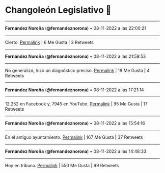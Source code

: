 # Changoleón Legislativo 🙈
*****
**Fernández Noroña** (**@fernandeznorona**) • 08-11-2022 a las 22:00:21
*****
Cierto.
[Permalink](https://twitter.com/fernandeznorona/status/1590222744519872512) | 6 Me Gusta | 3 Retweets
*****
**Fernández Noroña** (**@fernandeznorona**) • 08-11-2022 a las 21:59:53
*****
No generalizó, hizo un diagnóstico preciso.
[Permalink](https://twitter.com/fernandeznorona/status/1590222627469414400) | 18 Me Gusta | 4 Retweets
*****
**Fernández Noroña** (**@fernandeznorona**) • 08-11-2022 a las 17:21:14
*****
12,252 en Facebook y, 7945 en YouTube.
[Permalink](https://twitter.com/fernandeznorona/status/1590152499238817792) | 95 Me Gusta | 17 Retweets
*****
**Fernández Noroña** (**@fernandeznorona**) • 08-11-2022 a las 15:54:16
*****
En el antiguo ayuntamiento.
[Permalink](https://twitter.com/fernandeznorona/status/1590130615344472066) | 167 Me Gusta | 37 Retweets
*****
**Fernández Noroña** (**@fernandeznorona**) • 08-11-2022 a las 14:48:33
*****
Hoy en tribuna.
[Permalink](https://twitter.com/fernandeznorona/status/1590114076067176449) | 550 Me Gusta | 99 Retweets